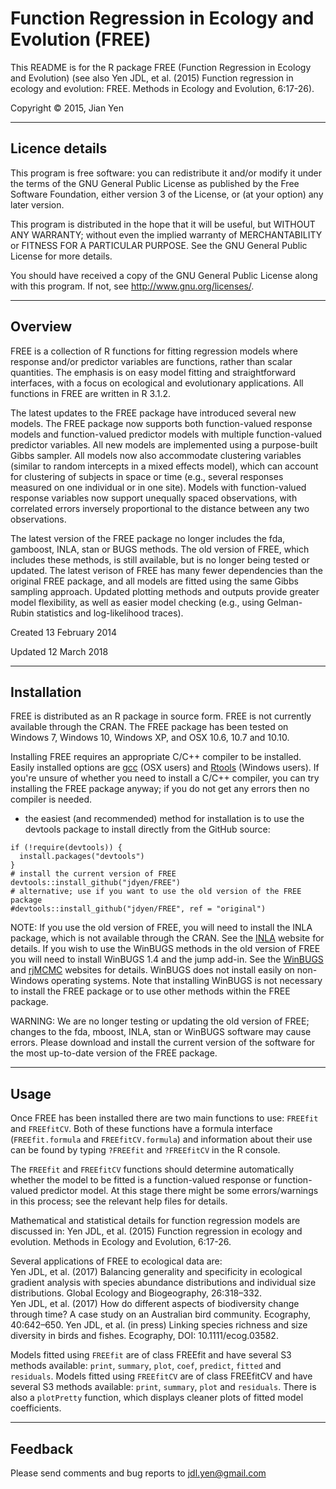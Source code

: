 # Function Regression in Ecology and Evolution (FREE)

This README is for the R package FREE (Function Regression in Ecology and Evolution) (see also
Yen JDL, et al. (2015) Function regression in ecology and evolution: FREE. Methods in Ecology and Evolution, 6:17-26).

Copyright &copy; 2015, Jian Yen

*****

## Licence details
This program is free software: you can redistribute it and/or modify
it under the terms of the GNU General Public License as published by
the Free Software Foundation, either version 3 of the License, or
(at your option) any later version.

This program is distributed in the hope that it will be useful,
but WITHOUT ANY WARRANTY; without even the implied warranty of
MERCHANTABILITY or FITNESS FOR A PARTICULAR PURPOSE.  See the
GNU General Public License for more details.

You should have received a copy of the GNU General Public License
along with this program.  If not, see <http://www.gnu.org/licenses/>.

*****

## Overview
FREE is a collection of R functions for fitting regression models where response and/or predictor variables are functions, rather than scalar quantities. The emphasis is on easy model fitting and straightforward interfaces, with a focus on ecological and evolutionary applications. All functions in FREE are written in R 3.1.2.

The latest updates to the FREE package have introduced several new models. The FREE package now supports both function-valued response models and function-valued predictor models with multiple function-valued predictor variables. All new models are implemented using a purpose-built Gibbs sampler. All models now also accommodate clustering variables (similar to random intercepts in a mixed effects model), which can account for clustering of subjects in space or time (e.g., several responses measured on one individual or in one site). Models with function-valued response variables now support unequally spaced observations, with correlated errors inversely proportional to the distance between any two observations.

The latest version of the FREE package no longer includes the fda, gamboost, INLA, stan or BUGS methods. The old version of FREE, which includes these methods, is still available, but is no longer being tested or updated.  The latest verison of FREE has many fewer dependencies than the original FREE package, and all models are fitted using the same Gibbs sampling approach. Updated plotting methods and outputs provide greater model flexibility, as well as easier model checking (e.g., using Gelman-Rubin statistics and log-likelihood traces).


Created 13 February 2014

Updated 12 March 2018

*****

## Installation
FREE is distributed as an R package in source form. FREE is not currently available through the CRAN. The FREE package has been tested on Windows 7, Windows 10, Windows XP, and OSX 10.6, 10.7 and 10.10.

Installing FREE requires an appropriate C/C++ compiler to be installed. Easily installed options are [gcc](https://github.com/kennethreitz/osx-gcc-installer/) (OSX users) and [Rtools](https://github.com/stan-dev/rstan/wiki/Install-Rtools-for-Windows) (Windows users). If you're unsure of whether you need to install a C/C++ compiler, you can try installing the FREE package anyway; if you do not get any errors then no compiler is needed.

- the easiest (and recommended) method for installation is to use the devtools package to install directly from the GitHub source:
```
if (!require(devtools)) {
  install.packages("devtools")
}
# install the current version of FREE
devtools::install_github("jdyen/FREE")
# alternative; use if you want to use the old version of the FREE package
#devtools::install_github("jdyen/FREE", ref = "original")
```

NOTE: If you use the old version of FREE, you will need to install the INLA package, which is not available through the CRAN. See the [INLA](http://www.r-inla.org) website for details. If you wish to use the WinBUGS methods in the old version of FREE you will need to install WinBUGS 1.4 and the jump add-in. See the [WinBUGS](http://www2.mrc-bsu.cam.ac.uk/bugs/) and [rjMCMC](http://www.winbugs-development.org.uk/rjmcmc.html) websites for details. WinBUGS does not install easily on non-Windows operating systems. Note that installing WinBUGS is not necessary to install the FREE package or to use other methods within the FREE package.

WARNING: We are no longer testing or updating the old version of FREE; changes to the fda, mboost, INLA, stan or WinBUGS software may cause errors. Please download and install the current version of the software for the most up-to-date version of the FREE package.

*****

## Usage
Once FREE has been installed there are two main functions to use: `FREEfit` and `FREEfitCV`. Both of these functions have a formula interface (`FREEfit.formula` and `FREEfitCV.formula`) and information about their use can be found by typing `?FREEfit` and `?FREEfitCV` in the R console.

The `FREEfit` and `FREEfitCV` functions should determine automatically whether the model to be fitted is a function-valued response or function-valued predictor model. At this stage there might be some errors/warnings in this process; see the relevant help files for details.

Mathematical and statistical details for function regression models are discussed in:
Yen JDL, et al. (2015) Function regression in ecology and evolution. Methods in Ecology and Evolution, 6:17-26.

Several applications of FREE to ecological data are:   
Yen JDL, et al. (2017) Balancing generality and specificity in ecological gradient analysis with species abundance distributions and individual size distributions. Global Ecology and Biogeography, 26:318–332.   
Yen JDL, et al. (2017) How do different aspects of biodiversity change through time? A case study on an Australian bird community. Ecography, 40:642–650.
Yen JDL, et al. (in press) Linking species richness and size diversity in birds and fishes. Ecography, DOI: 10.1111/ecog.03582.

Models fitted using `FREEfit` are of class FREEfit and have several S3 methods available: `print`, `summary`, `plot`, `coef`, `predict`, `fitted` and `residuals`. Models fitted using `FREEfitCV` are of class FREEfitCV and have several S3 methods available: `print`, `summary`, `plot` and `residuals`. There is also a `plotPretty` function, which displays cleaner plots of fitted model coefficients.

*****

## Feedback
Please send comments and bug reports to
<jdl.yen@gmail.com>
